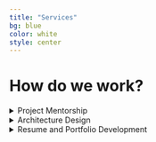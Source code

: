 ```yaml
---
title: "Services"
bg: blue
color: white
style: center
---
```


# How do we work?

<details>
  <summary>Project Mentorship</summary>
  <div markdown="1">
  The first thing most students need is real world experience. This can be difficult to get because internships are competetive and school projects lack the quality of industry. We will lead you as you develop real projects that in are important to you and have a high impact in the world and your resume.

  $500 per month includes,

  * Review your personal goals and design a project to build your desired skills
  * Weekly meetings to review progress and discover new possibilities for work
  * Code reviews and design recommendations

  </div>
</details>

<details>
  <summary>Architecture Design</summary>

  <div markdown="1">
  Industry highly depends on leveraging highly complex and powerful infrastructure to serve content and data to customers. Designing scalable infrastructure is a fundemental skill that can make or break a developers impact

  $500 per month includes,

  * Deep dive into Cloud infrastructures such as AWS, GCP, Azure
  * Review deployment strategies using Docker and Kubernetes for auto-scaled solutions
  * Exposure to deploying major infrastructure such as Apache Spark and Auth platforms

  </div>
</details>

<details>
  <summary>Resume and Portfolio Development</summary>
  <div markdown="1">
  With the experience you will develop, we will help you learn to communicate that to business leaders and recruiters. Our goal is not to land you a job, but show you how to communicate the value you will bring to any company. Then the jobs will come to you.

  $100 per review session includes,

  * Optimization of your resume for the roles you are going after
  * Networking strategies review for getting your resume to decision makers
  </div>
</details>
